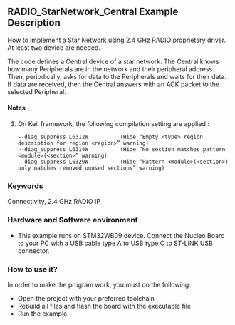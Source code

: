 ## __RADIO_StarNetwork_Central Example Description__

How to implement a Star Network using 2.4 GHz RADIO proprietary driver. At least two device are needed.

The code defines a Central device of a star network. The Central knows how many Peripherals are in the network and their peripheral address.
Then, periodically, asks for data to the Peripherals and waits for their data. 
If data are received, then the Central answers with an ACK packet to the selected Peripheral.

#### __Notes__
                                            
 1. On Keil framework, the following compilation setting are applied :
    
        --diag_suppress L6312W          (Hide “Empty <type> region description for region <region>” warning)
        --diag_suppress L6314W          (Hide “No section matches pattern <module>(<section>” warning)
        --diag_suppress L6329W          (Hide “Pattern <module>(<section>) only matches removed unused sections” warning)


### __Keywords__

Connectivity, 2.4 GHz RADIO IP

### __Hardware and Software environment__

  - This example runs on STM32WB09 device.
    Connect the Nucleo Board to your PC with a USB cable type A to USB type C to ST-LINK USB connector. 

### __How to use it?__

In order to make the program work, you must do the following:

 - Open the project with your preferred toolchain
 - Rebuild all files and flash the board with the executable file
 - Run the example

